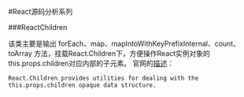 #React源码分析系列

###ReactChildren

该类主要是输出
forEach、map、mapIntoWithKeyPrefixInternal、count、toArray 方法，挂载React.Children下，方便操作React实例对象的this.props.children对应内部的子元素。
官网的[描述](https://facebook.github.io/react/docs/top-level-api.html#react.children)：

    React.Children provides utilities for dealing with the this.props.children opaque data structure.